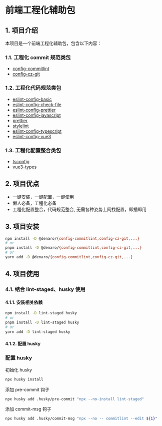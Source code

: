 # 前端工程化辅助包

## 1. 项目介绍

本项目是一个前端工程化辅助包，包含以下内容：

### 1.1. 工程化 commit 规范类包

- [config-commitlint](./packages/commitlint/README.md)
- [config-cz-git](./packages/cz-git/README.md)

### 1.2. 工程化代码规范类包

- [eslint-config-basic](./packages/basic/README.md)
- [eslint-config-check-file](./packages/check-file/README.md)
- [eslint-config-prettier](./packages/eslint-prettier/README.md)
- [eslint-config-javascript](./packages/javascript/README.md)
- [prettier](./packages/prettier/README.md)
- [stylelint](./packages/stylelint/README.md)
- [eslint-config-typescript](./packages/typescript/README.md)
- [eslint-config-vue3](./packages/vue3/README.md)

### 1.3. 工程化配置整合类包

- [tsconfig](./packages/tsconfig/README.md)
- [vue3-types](./packages/vue3-types/README.md)

## 2. 项目优点

- 一键安装，一键配置，一键使用
- 懒人必备，工程化必备
- 工程化配置整合，代码规范整合, 无需各种姿势上网找配置，即插即用

## 3. 项目安装

```bash
npm install -D @denaro/{config-commitlint,config-cz-git,...}
# or
pnpm install -D @denaro/{config-commitlint,config-cz-git,...}
# or
yarn add -D @denaro/{config-commitlint,config-cz-git,...}
```

## 4. 项目使用

### 4.1. 结合 lint-staged、husky 使用

#### 4.1.1. 安装相关依赖

```bash
npm install -D lint-staged husky
# or
pnpm install -D lint-staged husky
# or
yarn add -D lint-staged husky
```

#### 4.1.2. 配置 husky

### 配置 husky

初始化 husky

```bash
npx husky install
```

添加 pre-commit 钩子

```bash
npx husky add .husky/pre-commit "npx --no-install lint-staged"
```

添加 commit-msg 钩子

```bash
npx husky add .husky/commit-msg "npx --no -- commitlint --edit ${1}"
```
